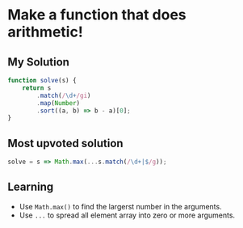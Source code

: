 # Make a function that does arithmetic!

## My Solution

```javascript
function solve(s) {
    return s
        .match(/\d+/gi)
        .map(Number)
        .sort((a, b) => b - a)[0];
}
```

## Most upvoted solution

```javascript
solve = s => Math.max(...s.match(/\d+|$/g));
```

## Learning

* Use `Math.max()` to find the largerst number in the arguments.
* Use `...` to spread all element array into zero or more arguments.
